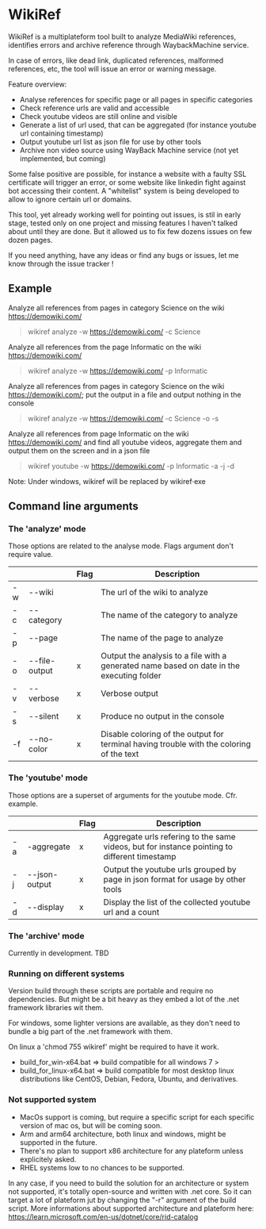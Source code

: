 # WikiRef

WikiRef is a multiplateform tool built to analyze MediaWiki references, identifies errors and archive reference through WaybackMachine service.

In case of errors, like dead link, duplicated references, malformed references, etc, the tool will issue an error or warning message.

Feature overview:
 - Analyse references for specific page or all pages in specific categories
 - Check reference urls are valid and accessible
 - Check youtube videos are still online and visible
 - Generate a list of url used, that can be aggregated (for instance youtube url containing timestamp)
 - Output youtube url list as json file for use by other tools
 - Archive non video source using WayBack Machine service (not yet implemented, but coming)

Some false positive are possible, for instance a website with a faulty SSL certificate will trigger an error, or some website like linkedin fight against bot accessing their content. A "whitelist" system is being developed to allow to ignore certain url or domains.

This tool, yet already working well for pointing out issues, is stil in early stage, tested only on one project and missing features I haven't talked about until they are done. But it allowed us to fix few dozens issues on few dozen pages. 

If you need anything, have any ideas or find any bugs or issues, let me know through the issue tracker !

## Example

Analyze all references from pages in category Science on the wiki https://demowiki.com/
> wikiref analyze -w https://demowiki.com/ -c Science

Analyze all references from the page Informatic on the wiki https://demowiki.com/
> wikiref analyze -w https://demowiki.com/ -p Informatic

Analyze all references from pages in category Science on the wiki https://demowiki.com/; put the output in a file and output nothing in the console
> wikiref analyze -w https://demowiki.com/ -c Science -o -s

Analyze all references from page Informatic on the wiki https://demowiki.com/ and find all youtube videos, aggregate them and output them on the screen and in a json file
> wikiref youtube -w https://demowiki.com/ -p Informatic -a -j -d

Note: Under windows, wikiref will be replaced by wikiref‧exe

##  Command line arguments

### The 'analyze' mode

Those options are related to the analyse mode.
Flags argument don't require value.

|  |  | Flag | Description |
|---|---|---|---|
| -w | --wiki |  | The url of the wiki to analyze |
| -c | --category |  | The name of the category to analyze |
| -p | --page |  | The name of the page to analyze |
| -o | --file-output | x | Output the analysis to a file with a generated name based on date in the executing folder |
| -v | --verbose | x | Verbose output |
| -s | --silent | x | Produce no output in the console |
| -f | --no-color | x | Disable coloring of the output for terminal having trouble with the coloring of the text |

### The 'youtube' mode

Those options are a superset of arguments for the youtube mode. Cfr. example.

|  |  | Flag | Description |
|---|---|---|---|
| -a | -aggregate | x | Aggregate urls refering to the same videos, but for instance pointing to different timestamp |
| -j | --json-output | x | Output the youtube urls grouped by page in json format for usage by other tools |
| -d | --display | x | Display the list of the collected youtube url and a count |

### The 'archive' mode

Currently in development. TBD

### Running on different systems

Version build through these scripts are portable and require no dependencies. But might be a bit heavy as they embed a lot of the .net framework libraries wit them.

For windows, some lighter versions are available, as they don't need to bundle a big part of the .net framework with them.

On linux a 'chmod 755 wikiref' might be required to have it work.

- build_for_win-x64.bat => build compatible for all windows 7 >
- build_for_linux-x64.bat => build compatible for most desktop linux distributions like CentOS, Debian, Fedora, Ubuntu, and derivatives.

### Not supported system
- MacOs support is coming, but require a specific script for each specific version of mac os, but will be coming soon.
- Arm and arm64 architecture, both linux and windows, might be supported in the future.
- There's no plan to support x86 architecture for any plateform unless explicitely asked.
- RHEL systems low to no chances to be supported.

In any case, if you need to build the solution for an architecture or system not supported, it's totally open-source and written with .net core. So it can target a lot of plateform jut by changing the "-r" argument of the build script. More informations about supported architecture and plateform here: https://learn.microsoft.com/en-us/dotnet/core/rid-catalog
